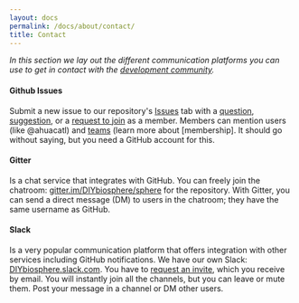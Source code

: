 ```yaml
---
layout: docs
permalink: /docs/about/contact/
title: Contact
---
```


_In this section we lay out the different communication platforms you can use to get in contact with the [development community]._

#### Github Issues
Submit a new issue to our repository's [Issues] tab with a [question], [suggestion], or a [request to join] as a member. Members can mention users (like @ahuacatl) and [teams] (learn more about [membership]. It should go without saying, but you need a GitHub account for this.

#### Gitter
Is a chat service that integrates with GitHub. You can freely join the chatroom: [gitter.im/DIYbiosphere/sphere] for the repository. With Gitter, you can send a direct message (DM) to users in the chatroom; they have the same username as GitHub.

#### Slack
Is a very popular communication platform that offers integration with other services including GitHub notifications. We have our own Slack: [DIYbiosphere.slack.com]. You have to [request an invite], which you receive by email. You will instantly join all the channels, but you can leave or mute them.  Post your message in a channel or DM other users.

[development community]: /docs/about/development-community "Learn more about the development community"
[Issues]: https://github.com/DIYbiosphere/sphere/issues "Go to our GitHub Issues"
[question]: /docs/help/contributing/#ask-a-question "How to submit a question"
[suggestion]: /docs/help/contributing/#make-a-suggestion "How to submit a suggestion"
[request to join]: /docs/help/contributing/#membership-request "How to request membership"
[teams]: https://github.com/orgs/DIYbiosphere/teams "See all teams"
[DIYbiosphere organization]: https://github.com/DIYbiosphere "Go to GitHub DIYbiosphere Organization"
[gitter.im/DIYbiosphere/sphere]: https://gitter.im/DIYbiosphere/sphere?utm_source=share-link&utm_medium=link&utm_campaign=share-link "Go to repository chat on Gitter"
[DIYbiosphere.slack.com]: https://diybiosphere.slack.com/ "Go to Slack team"
[request an invite]: https://diybiosphere.herokuapp.com/ "For requesting an invite to the DIYbiosphere Slack Team"
[teams]: /docs/about/community/#teams
[memberhip]: /docs/about/community/#members
